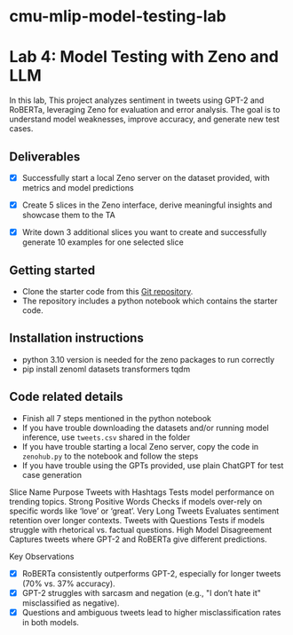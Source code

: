 # cmu-mlip-model-testing-lab

# Lab 4: Model Testing with Zeno and LLM

In this lab, This project analyzes sentiment in tweets using GPT-2 and RoBERTa, leveraging Zeno for evaluation and error analysis. The goal is to understand model weaknesses, improve accuracy, and generate new test cases.


## Deliverables
- [x] Successfully start a local Zeno server on the dataset provided, with metrics and model predictions
- [x] Create 5 slices in the Zeno interface, derive meaningful insights and showcase them to the TA
- [x] Write down 3 additional slices you want to create and successfully generate 10 examples for one selected slice


## Getting started
- Clone the starter code from this [Git repository](https://github.com/malusamayo/cmu-mlip-model-testing-lab).
- The repository includes a python notebook which contains the starter code.

## Installation instructions
- python 3.10 version is needed for the zeno packages to run correctly
- pip install zenoml datasets transformers tqdm

## Code related details
- Finish all 7 steps mentioned in the python notebook
- If you have trouble downloading the datasets and/or running model inference, use `tweets.csv` shared in the folder
- If you have trouble starting a local Zeno server, copy the code in `zenohub.py` to the notebook and follow the steps
- If you have trouble using the GPTs provided, use plain ChatGPT for test case generation

Slice Name	                                            Purpose
Tweets with Hashtags	                  Tests model performance on trending topics.
Strong Positive Words	        Checks if models over-rely on specific words like ‘love’ or ‘great’.
Very Long Tweets	                    Evaluates sentiment retention over longer contexts.
Tweets with Questions	            Tests if models struggle with rhetorical vs. factual questions.
High Model Disagreement	        Captures tweets where GPT-2 and RoBERTa give different predictions.


Key Observations
- [x] RoBERTa consistently outperforms GPT-2, especially for longer tweets (70% vs. 37% accuracy).
- [x] GPT-2 struggles with sarcasm and negation (e.g., "I don’t hate it" misclassified as negative).
- [x] Questions and ambiguous tweets lead to higher misclassification rates in both models.
